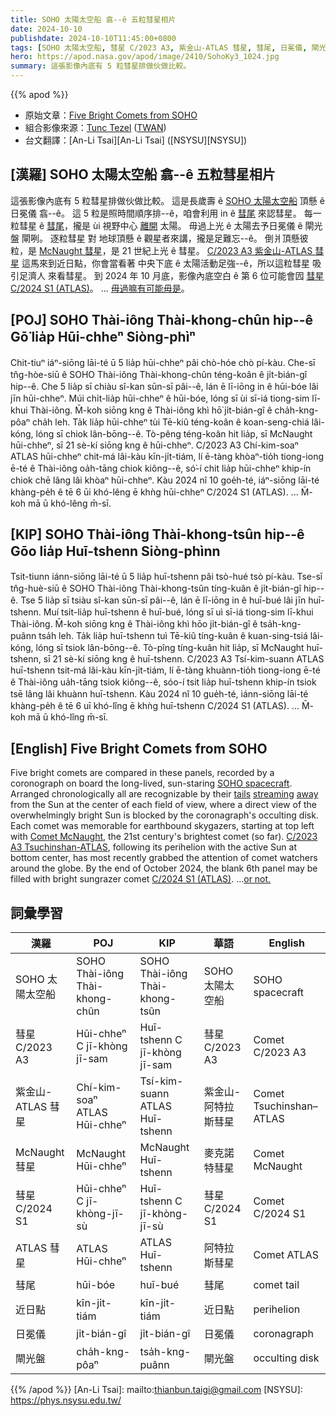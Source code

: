 ```yaml
---
title: SOHO 太陽太空船 翕--ê 五粒彗星相片
date: 2024-10-10
publishdate: 2024-10-10T11:45:00+0800
tags: [SOHO 太陽太空船, 彗星 C/2023 A3, 紫金山-ATLAS 彗星, 彗尾, 日冕儀, 閘光盤, McNaught 彗星, 彗星 C/2024 S1, ATLAS 彗星, 近日點]
hero: https://apod.nasa.gov/apod/image/2410/SohoKy3_1024.jpg
summary: 這張影像內底有 5 粒彗星排做伙做比較。
---
```


{{% apod %}}

- 原始文章：[Five Bright Comets from SOHO](https://apod.nasa.gov/apod/ap241010.html)
- 組合影像來源：[Tunc Tezel](https://twanight.org/profile/tunc-tezel/) ([TWAN](http://www.twanight.org/))
- 台文翻譯：[An-Li Tsai][An-Li Tsai] ([NSYSU][NSYSU])

## [漢羅] SOHO 太陽太空船 翕--ê 五粒彗星相片
這張影像內底有 5 粒彗星排做伙做比較。
這是長歲壽 ê [SOHO 太陽太空船][SOHO spacecraft] 頂懸 ê 日冕儀 翕--ê。
這 5 粒是照時間順序排--ê，咱會利用 in ê [彗尾][tails] 來認彗星。
每一粒彗星 ê [彗尾][streaming]，攏是 ùi 視野中心 [離開][away] 太陽。
毋過上光 ê 太陽去予日冕儀 ê 閘光盤 閘咧。
逐粒彗星 對 地球頂懸 ê 觀星者來講，攏是足難忘--ê。
倒爿頂懸彼粒，是 [McNaught 彗星][Comet McNaught]，是 21 世紀上光 ê 彗星。
[C/2023 A3 紫金山-ATLAS 彗星][C/2023 A3 Tsuchinshan-ATLAS] 這馬來到近日點，你會當看著 中央下底 ê 太陽活動足強--ê，所以這粒彗星 吸引足濟人 來看彗星。
到 2024 年 10 月底，影像內底空白 ê 第 6 位可能會囥 [彗星 C/2024 S1 (ATLAS)][C/2024 S1 (ATLAS)]。
... [毋過嘛有可能毋是][or not.]。

## [POJ] SOHO Thài-iông Thài-khong-chûn hip--ê Gō͘ lia̍p Hūi-chheⁿ Siòng-phìⁿ
Chit-tiuⁿ iáⁿ-siōng lāi-té ū 5 lia̍p hūi-chheⁿ pâi chò-hóe chò pí-kàu.
Che-sī tn̂g-hòe-siū ê SOHO Thài-iông Thài-khong-chûn téng-koân ê ji̍t-bián-gî hip--ê.
Che 5 lia̍p sī chiàu sî-kan sūn-sī pâi--ê, lán ē lī-iōng in ê hūi-bóe lâi jīn hūi-chheⁿ.
Múi chi̍t-lia̍p hūi-chheⁿ ê hūi-bóe, lóng sī ùi sī-iá tiong-sim lī-khui Thài-iông.
M̄-koh siōng kng ê Thài-iông khì hō͘ ji̍t-bián-gî ê cha̍h-kng-pôaⁿ cha̍h leh.
Ta̍k lia̍p hūi-chheⁿ tùi Tē-kiû téng-koân ê koan-seng-chiá lâi-kóng, lóng sī chiok lân-bōng--ê.
Tò-pêng téng-koân hit lia̍p, sī McNaught hūi-chheⁿ, sī 21 sè-kí siōng kng ê hūi-chheⁿ.
C/2023 A3 Chí-kim-soaⁿ ATLAS hūi-chheⁿ chit-má lâi-kàu kīn-ji̍t-tiám, lí ē-tàng khòaⁿ-tio̍h tiong-iong ē-té ê Thài-iông oa̍h-tāng chiok kiông--ê, só͘-í chit lia̍p hūi-chheⁿ khip-ín chiok chē lâng lâi khòaⁿ hūi-chheⁿ.
Kàu 2024 nî 10 goe̍h-té, iáⁿ-siōng lāi-té khàng-pe̍h ê tē 6 ūi khó-lêng ē khǹg hūi-chheⁿ C/2024 S1 (ATLAS).
... M̄-koh mā ū khó-lêng m̄-sī.

## [KIP] SOHO Thài-iông Thài-khong-tsûn hip--ê Gōo lia̍p Huī-tshenn Siòng-phìnn
Tsit-tiunn iánn-siōng lāi-té ū 5 lia̍p huī-tshenn pâi tsò-hué tsò pí-kàu.
Tse-sī tn̂g-huè-siū ê SOHO Thài-iông Thài-khong-tsûn tíng-kuân ê ji̍t-bián-gî hip--ê.
Tse 5 lia̍p sī tsiàu sî-kan sūn-sī pâi--ê, lán ē lī-iōng in ê huī-bué lâi jīn huī-tshenn.
Muí tsi̍t-lia̍p huī-tshenn ê huī-bué, lóng sī uì sī-iá tiong-sim lī-khui Thài-iông.
M̄-koh siōng kng ê Thài-iông khì hōo ji̍t-bián-gî ê tsa̍h-kng-puânn tsa̍h leh.
Ta̍k lia̍p huī-tshenn tuì Tē-kiû tíng-kuân ê kuan-sing-tsiá lâi-kóng, lóng sī tsiok lân-bōng--ê.
Tò-pîng tíng-kuân hit lia̍p, sī McNaught huī-tshenn, sī 21 sè-kí siōng kng ê huī-tshenn.
C/2023 A3 Tsí-kim-suann ATLAS huī-tshenn tsit-má lâi-kàu kīn-ji̍t-tiám, lí ē-tàng khuànn-tio̍h tiong-iong ē-té ê Thài-iông ua̍h-tāng tsiok kiông--ê, sóo-í tsit lia̍p huī-tshenn khip-ín tsiok tsē lâng lâi khuànn huī-tshenn.
Kàu 2024 nî 10 gue̍h-té, iánn-siōng lāi-té khàng-pe̍h ê tē 6 uī khó-lîng ē khǹg huī-tshenn C/2024 S1 (ATLAS).
... M̄-koh mā ū khó-lîng m̄-sī.

## [English] Five Bright Comets from SOHO
Five bright comets are compared in these panels, recorded by a coronograph on board the long-lived, sun-staring [SOHO spacecraft][SOHO spacecraft].
Arranged chronologically all are recognizable by their [tails][tails] [streaming][streaming] [away][away] from the Sun at the center of each field of view, where a direct view of the overwhelmingly bright Sun is blocked by the coronagraph's occulting disk.
Each comet was memorable for earthbound skygazers, starting at top left with [Comet McNaught][Comet McNaught], the 21st century's brightest comet (so far).
[C/2023 A3 Tsuchinshan-ATLAS][C/2023 A3 Tsuchinshan-ATLAS], following its perihelion with the active Sun at bottom center, has most recently grabbed the attention of comet watchers around the globe.
By the end of October 2024, the blank 6th panel may be filled with bright sungrazer comet [C/2024 S1 (ATLAS)][C/2024 S1 (ATLAS)].
...[or not.][or not.]

## 詞彙學習
|漢羅|POJ|KIP|華語|English|
|-|-|-|-|-|
| SOHO 太陽太空船 | SOHO Thài-iông Thài-khong-chûn | SOHO Thài-iông Thài-khong-tsûn | SOHO 太陽太空船 | SOHO spacecraft |
| 彗星 C/2023 A3 | Hūi-chheⁿ C jī-khòng jī-sam | Huī-tshenn C jī-khòng jī-sam | 彗星 C/2023 A3 | Comet C/2023 A3 |
| 紫金山-ATLAS 彗星 | Chí-kim-soaⁿ ATLAS Hūi-chheⁿ | Tsí-kim-suann ATLAS Huī-tshenn | 紫金山-阿特拉斯彗星 | Comet Tsuchinshan–ATLAS |
| McNaught 彗星 | McNaught Hūi-chheⁿ | McNaught Huī-tshenn | 麥克諾特彗星 | Comet McNaught |
| 彗星 C/2024 S1 | Hūi-chheⁿ C jī-khòng-jī-sù| Huī-tshenn C jī-khòng-jī-sù | 彗星 C/2024 S1 | Comet C/2024 S1 |
| ATLAS 彗星 | ATLAS Hūi-chheⁿ | ATLAS Huī-tshenn | 阿特拉斯彗星 | Comet ATLAS |
| 彗尾 | hūi-bóe | huī-bué | 彗尾 | comet tail |
| 近日點 | kīn-ji̍t-tiám | kīn-ji̍t-tiám | 近日點 | perihelion |
| 日冕儀 | ji̍t-bián-gî | ji̍t-bián-gî | 日冕儀 | coronagraph |
| 閘光盤 | cha̍h-kng-pôaⁿ | tsa̍h-kng-puânn | 閘光盤 | occulting disk |

{{% /apod %}}
[An-Li Tsai]: mailto:thianbun.taigi@gmail.com
[NSYSU]: https://phys.nsysu.edu.tw/

[copyright]: https://apod.nasa.gov/apod/fap/lib/about_apod.html#srapply
[License3]: https://creativecommons.org/licenses/by/3.0/
[License2]:https://creativecommons.org/licenses/by-nc-nd/2.0/

[SOHO spacecraft]:https://soho.nascom.nasa.gov/
[tails]:https://apod.nasa.gov/apod/ap241010.htmlap111231.html
[streaming]:https://apod.nasa.gov/apod/ap241010.htmlap131116.html
[away]:https://apod.nasa.gov/apod/ap241010.htmlap200718.html
[Comet McNaught]:https://apod.nasa.gov/apod/ap241010.htmlap070122.html
[C/2023 A3 Tsuchinshan-ATLAS]:https://apod.nasa.gov/apod/ap241010.htmlap241007.html
[C/2024 S1 (ATLAS)]:https://earthsky.org/space/sungrazer-comet-bright-daytime-a11bp7i/
[or not.]:https://www.astronomerstelegram.org/?read=16857

